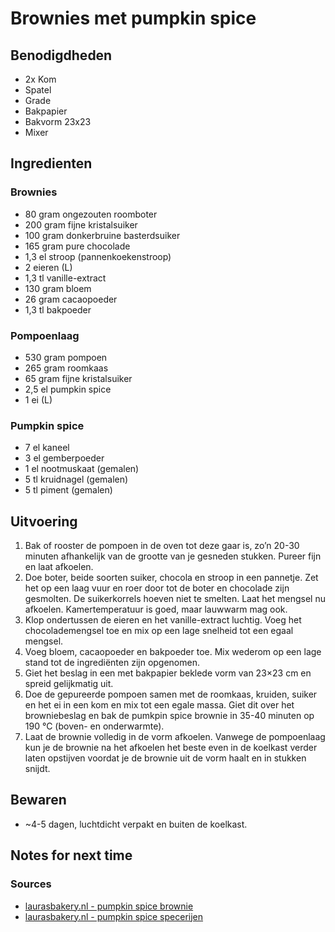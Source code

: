 # Brownies met pumpkin spice


## Benodigdheden

* 2x Kom
* Spatel
* Grade
* Bakpapier
* Bakvorm 23x23
* Mixer

## Ingredienten

### Brownies

* 80 gram ongezouten roomboter
* 200 gram fijne kristalsuiker
* 100 gram donkerbruine basterdsuiker
* 165 gram pure chocolade
* 1,3 el stroop (pannenkoekenstroop)
* 2 eieren (L)
* 1,3 tl vanille-extract
* 130 gram bloem
* 26 gram cacaopoeder
* 1,3 tl bakpoeder

### Pompoenlaag

* 530 gram pompoen
* 265 gram roomkaas
* 65 gram fijne kristalsuiker
* 2,5 el pumpkin spice
* 1 ei (L)

### Pumpkin spice

* 7 el kaneel
* 3 el gemberpoeder
* 1 el nootmuskaat (gemalen)
* 5 tl kruidnagel (gemalen)
* 5 tl piment (gemalen)


## Uitvoering

1. Bak of rooster de pompoen in de oven tot deze gaar is, zo’n 20-30 minuten afhankelijk van de grootte van je gesneden stukken. Pureer fijn en laat afkoelen.
2. Doe boter, beide soorten suiker, chocola en stroop in een pannetje. Zet het op een laag vuur en roer door tot de boter en chocolade zijn gesmolten. De suikerkorrels hoeven niet te smelten. Laat het mengsel nu afkoelen. Kamertemperatuur is goed, maar lauwwarm mag ook.
3. Klop ondertussen de eieren en het vanille-extract luchtig. Voeg het chocolademengsel toe en mix op een lage snelheid tot een egaal mengsel.
4. Voeg bloem, cacaopoeder en bakpoeder toe. Mix wederom op een lage stand tot de ingrediënten zijn opgenomen.
5. Giet het beslag in een met bakpapier beklede vorm van 23×23 cm en spreid gelijkmatig uit.
6. Doe de gepureerde pompoen samen met de roomkaas, kruiden, suiker en het ei in een kom en mix tot een egale massa. Giet dit over het browniebeslag en bak de pumkpin spice brownie in 35-40 minuten op 190 °C (boven- en onderwarmte).
7. Laat de brownie volledig in de vorm afkoelen. Vanwege de pompoenlaag kun je de brownie na het afkoelen het beste even in de koelkast verder laten opstijven voordat je de brownie uit de vorm haalt en in stukken snijdt.


## Bewaren

* \~4-5 dagen, luchtdicht verpakt en buiten de koelkast.

## Notes for next time


### Sources
* [laurasbakery.nl - pumpkin spice brownie](https://www.laurasbakery.nl/pumpkin-spice-brownie/)
* [laurasbakery.nl - pumpkin spice specerijen](https://www.laurasbakery.nl/pumpkin-spice-specerijen/)